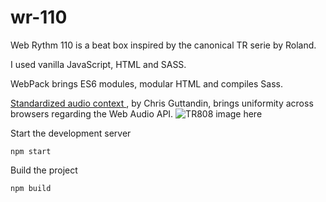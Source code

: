 # wr-110

Web Rythm 110 is a beat box inspired by the canonical TR serie by Roland.

I used vanilla JavaScript, HTML and SASS.

WebPack brings ES6 modules, modular HTML and compiles Sass.

[Standardized audio context ](https://www.npmjs.com/package/standardized-audio-context), by Chris Guttandin, brings uniformity across browsers regarding the Web Audio API.
![TR808 image here](https://www.google.com/imgres?imgurl=https%3A%2F%2Fimg.audiofanzine.com%2Fimages%2Fu%2Fproduct%2Fnormal%2Froland-tr-808-964.jpg&imgrefurl=https%3A%2F%2Ffr.audiofanzine.com%2Fbar%2Froland%2FTR-808%2F&tbnid=yIaQ8VIO6W3iFM&vet=12ahUKEwi72LPunPTpAhXL3eAKHW7zAnQQMygBegUIARDRAQ..i&docid=7v5XbjqtUTvTBM&w=1427&h=825&q=tr808%20image&safe=active&ved=2ahUKEwi72LPunPTpAhXL3eAKHW7zAnQQMygBegUIARDRAQ)


Start the development server
```
npm start
```
Build the project
```
npm build
```

